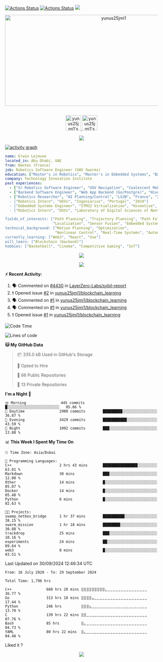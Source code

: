 [![Actions Status](https://github.com/yunus25jmi1/yunus25jmi1/workflows/wakatime-stats/badge.svg)](https://github.com/yunus25jmi1/yunus25jmi1/actions)
[![Actions Status](https://github.com/yunus25jmi1/yunus25jmi1/workflows/update-gh-activity/badge.svg)](https://github.com/yunus25jmi1/yunus25jmi1/actions)
![](https://visitor-badge.glitch.me/badge?page_id=yunus25jmi1.yunus25jmi1)

<!-- <p align="center">
<img alt="loficity" width="600px" src="https://github.com/HyunCafe/HyunCafe/raw/main/assests/loficity.gif"</img>
</p> -->

<p align="center">
  <img src="https://socialify.git.ci/yunus25jmi1/yunus25jmi1/image?font=Source%20Code%20Pro&forks=1&issues=1&language=1&name=1&owner=1&pattern=Plus&pulls=1&stargazers=1&theme=Dark" alt="yunus25jmi1" width="700" height="300" />
</p>

<p align="center">
<br/>
<a href="https://www.linkedin.com/in/erwinlejeune-lkn">
  <img alt="yunus25jmi1's LinkdeIN" width="50px" src="https://user-images.githubusercontent.com/43545812/144035037-0f415fc7-9f96-4517-a370-ccc6e78a714b.png" />
</a>
<a href="https://open.spotify.com/user/11147618695?si=zZFn6uAGRLyoU02lsG50GA">
  <img alt="yunus25jmi1's Spotify" width="50px" src="https://user-images.githubusercontent.com/43545812/144035120-1ad5169b-91c7-4078-bef9-6a82c733f373.png" />
</a>
<br>
</p>

<p align="center">
  <img alig src="https://github-profile-trophy.vercel.app/?username=yunus25jmi1&theme=onedark&column=-1" />
</p>

[![activity graph](https://github-readme-activity-graph.vercel.app/graph?username=yunus25jmi1&theme=github-dark-dimmed&custom_title=yunus25jmi1%20Activity%20Graph&hide_border=true)](https://github.com/ashutosh00710/github-readme-activity-graph)

```yaml
name: Erwin Lejeune
located_in: Abu Dhabi, UAE
from: Nantes (France)
job: Robotics Software Engineer (UAV Swarms)
education: ["Master's in Robotics", "Master's in Embedded Systems", "Bachelor's in Electronics"]
company: Technology Innovation Institute
past experiences: 
  - ["Sr Robotics Software Engineer", "UGV Navigation", "Coalescent Mobile Robotics", "Denmark", "2021-2022"]
  - ["Backend Software Engineer", "Web App Backend (Go/Postgre)", "Hiventive", "Fully Remote", "2020-2021"]
  - ["Robotics Researcher", "AI Planning/Control", "LS2N", "France", "2019-2021]
  - ["Robotics Intern", "UGVs", "Ingeniarius", "Portugal", "2019"]
  - ["Embedded Systems Engineer", "STM32 Virtualization", "Hiventive", "France", "2018-2019"]
  - ["Robotics Intern", "UGVs", "Laboratory of Digital Sciences of Nantes (LS2N)", "France", "2019"]

fields_of_interests: ["Path Planning", "Trajectory Planning", "Path Following", "Behaviour Planning", 
                      "Localization", "Sensor Fusion", "Embedded Systems"]
technical_background: ["Motion Planning", "Optimization", 
                       "Nonlinear Control", "Real-Time Systems", "Automated Planning"]
currently_learning: ["Web3", "React", "Vue"]
will_learn: ["Blockchain (backend)"]
hobbies: ["Basketball", "Cinema", "Competitive Gaming", "IoT"]
```

<p align="center">
  <img src="https://spotify-github-profile.vercel.app/api/view?uid=11147618695&cover_image=true&theme=novatorem&show_offline=true&background_color=121212&interchange=false&bar_color=53b14f&bar_color_cover=false">
</p>

<p align="center">
  <img src="https://spotify-recently-played-readme.vercel.app/api?user=11147618695&count=5">
</p>


**:zap: Recent Activity:**

<!--START_SECTION:activity-->
1. 🗣 Commented on [#4430](https://github.com/LayerZero-Labs/sybil-report/issues/4430#issuecomment-2118810886) in [LayerZero-Labs/sybil-report](https://github.com/LayerZero-Labs/sybil-report)
2. ❗ Opened issue [#2](https://github.com/yunus25jmi1/blockchain_learning/issues/2) in [yunus25jmi1/blockchain_learning](https://github.com/yunus25jmi1/blockchain_learning)
3. 🗣 Commented on [#1](https://github.com/yunus25jmi1/blockchain_learning/issues/1#issuecomment-2061876303) in [yunus25jmi1/blockchain_learning](https://github.com/yunus25jmi1/blockchain_learning)
4. 🗣 Commented on [#1](https://github.com/yunus25jmi1/blockchain_learning/issues/1#issuecomment-2051379291) in [yunus25jmi1/blockchain_learning](https://github.com/yunus25jmi1/blockchain_learning)
5. ❗ Opened issue [#1](https://github.com/yunus25jmi1/blockchain_learning/issues/1) in [yunus25jmi1/blockchain_learning](https://github.com/yunus25jmi1/blockchain_learning)
<!--END_SECTION:activity-->

<!--START_SECTION:waka-->
![Code Time](http://img.shields.io/badge/Code%20Time-1%2C796%20hrs-blue)

![Lines of code](https://img.shields.io/badge/From%20Hello%20World%20I%27ve%20Written-74.7%20million%20lines%20of%20code-blue)

**🐱 My GitHub Data** 

> 📦 335.0 kB Used in GitHub's Storage 
 > 
> 💼 Opted to Hire
 > 
> 📜 66 Public Repositories 
 > 
> 🔑 13 Private Repositories 
 > 
**I'm a Night 🦉** 

```text
🌞 Morning                445 commits         █░░░░░░░░░░░░░░░░░░░░░░░░   05.66 % 
🌆 Daytime                2900 commits        █████████░░░░░░░░░░░░░░░░   36.87 % 
🌃 Evening                3429 commits        ███████████░░░░░░░░░░░░░░   43.59 % 
🌙 Night                  1092 commits        ███░░░░░░░░░░░░░░░░░░░░░░   13.88 % 
```


📊 **This Week I Spent My Time On** 

```text
🕑︎ Time Zone: Asia/Dubai

💬 Programming Languages: 
C++                      2 hrs 43 mins       ████████████████░░░░░░░░░   63.81 % 
Markdown                 30 mins             ███░░░░░░░░░░░░░░░░░░░░░░   12.00 % 
Other                    14 mins             █░░░░░░░░░░░░░░░░░░░░░░░░   05.87 % 
Docker                   14 mins             █░░░░░░░░░░░░░░░░░░░░░░░░   05.48 % 
Python                   6 mins              █░░░░░░░░░░░░░░░░░░░░░░░░   02.63 % 

🐱‍💻 Projects: 
swamp_netbox_bridge      1 hr 37 mins        ██████████░░░░░░░░░░░░░░░   38.15 % 
swarm_mission            1 hr 18 mins        ████████░░░░░░░░░░░░░░░░░   30.88 % 
trackdrop                25 mins             ███░░░░░░░░░░░░░░░░░░░░░░   10.16 % 
experiments              24 mins             ██░░░░░░░░░░░░░░░░░░░░░░░   09.64 % 
web3                     8 mins              █░░░░░░░░░░░░░░░░░░░░░░░░   03.51 % 
```


 Last Updated on 30/09/2024 12:46:34 UTC
<!--END_SECTION:waka-->

<!--START_SECTION:waka-simple-->

```text
From: 16 July 2020 - To: 29 September 2024

Total Time: 1,796 hrs

C++                660 hrs 20 mins ⣿⣿⣿⣿⣿⣿⣿⣿⣿⣄⣀⣀⣀⣀⣀⣀⣀⣀⣀⣀⣀⣀⣀⣀⣀   36.77 %
Go                 313 hrs 18 mins ⣿⣿⣿⣿⣤⣀⣀⣀⣀⣀⣀⣀⣀⣀⣀⣀⣀⣀⣀⣀⣀⣀⣀⣀⣀   17.44 %
Python             246 hrs         ⣿⣿⣿⣦⣀⣀⣀⣀⣀⣀⣀⣀⣀⣀⣀⣀⣀⣀⣀⣀⣀⣀⣀⣀⣀   13.70 %
C                  139 hrs 22 mins ⣿⣿⣀⣀⣀⣀⣀⣀⣀⣀⣀⣀⣀⣀⣀⣀⣀⣀⣀⣀⣀⣀⣀⣀⣀   07.76 %
Bash               85 hrs          ⣿⣄⣀⣀⣀⣀⣀⣀⣀⣀⣀⣀⣀⣀⣀⣀⣀⣀⣀⣀⣀⣀⣀⣀⣀   04.73 %
YAML               80 hrs 22 mins  ⣿⣄⣀⣀⣀⣀⣀⣀⣀⣀⣀⣀⣀⣀⣀⣀⣀⣀⣀⣀⣀⣀⣀⣀⣀   04.48 %
```

<!--END_SECTION:waka-simple-->

Liked it ?

<p align="center">
  <img src="https://capsule-render.vercel.app/api?type=waving&color=gradient&height=60&section=footer"/>
</p>
